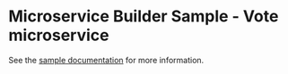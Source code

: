 # Microservice Builder Sample - Vote microservice

See the [sample documentation](https://github.com/WASdev/sample.microservicebuilder.docs) for more information.
